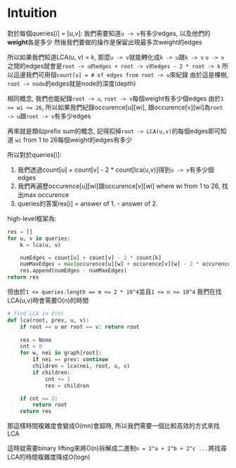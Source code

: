 # Intuition

對於每個queries[i] = [u,v]:
我們需要知道`u -> v`有多少edges, 以及他們的**weight**各是多少
然後我們要做的操作是保留出現最多次weight的edges

所以如果我們知道LCA(u, v) = k, 那麼`u -> v`就能轉化成`k -> u`跟`k -> v`
`u -> v`之間的edges就會是`root -> u的edges + root -> v的edges - 2 * root -> k`
所以這邊我們可用個`count[u] = # of edges from root -> u`來紀錄
由於這是棵樹, `root -> node`的edges就是node的深度(depth)

相同概念, 我們也能紀錄`root -> u`, `root -> v`每個weight有多少個edges
由於`1 <= wi <= 26`, 所以如果我們紀錄occurence[u][wi], 跟occurence[v][wi]為`root -> u`跟`root -> v`有多少edges

再來就是類似prefix sum的概念, 記得扣掉`root -> LCA(u,v)`的每個edges即可知道
`wi` from 1 to 26每個weight的edges有多少

所以對於queries[i]:

1. 我們透過count[u] + count[v] - 2 * count[lca(u,v)]得到`u -> v`有多少個edges
2. 我們再遍歷occurence[u][wi]跟occurence[v][wi] where wi from 1 to 26, 找出max occurence
3. queries的答案res[i] = answer of 1. - answer of 2.

high-level框架為:
```py
res = []
for u, v in queries:
    k = lca(u, v)

    numEdges = count[u] + count[v] - 2 * count[k]
    numMaxEdges = max(occurence[u][w] + occurence[v][w] - 2 * occurence[k][w] for w in range(1, 27))
    res.append(numEdges - numMaxEdges)
return res
```

但由於`1 <= queries.length == m <= 2 * 10^4`並且`1 <= n <= 10^4`
我們在找LCA(u,v)時會需要O(n)的時間
```py
# find LCA in O(n)
def lca(root, prev, u, v):
    if root == u or root == v: return root
    
    res = None
    cnt = 0
    for w, nei in graph[root]:
        if nei == prev: continue
        children = lca(nei, root, u, v)
        if children:
            cnt += 1
            res = children

    if cnt == 2:
        return root
    return res
```
那這樣時間複雜度會變成O(mn)會超時, 所以我們需要一個比較高效的方式來找LCA

這時就需要binary lifting來將O(n)拆解成二進制`n = 2^a + 2^b + 2^c ...`將找尋LCA的時間複雜度降成O(logn)